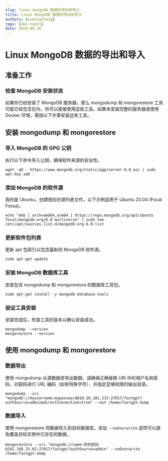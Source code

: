 ```yaml
---
slug: linux-mongodb-数据的导出和导入
title: Linux MongoDB 数据的导出和导入
authors: [sumingcheng]
tags: [dev-tools]
date: 2024-09-26
---
```


# Linux MongoDB 数据的导出和导入

## 准备工作

### 检查 MongoDB 安装状态

如果你已经安装了 MongoDB 服务器，那么 mongodump 和 mongorestore 工具可能已经包含在内，你可以直接使用这些工具。如果未安装完整的服务器或使用 Docker 环境，需按以下步骤安装这些工具。

## 安装 mongodump 和 mongorestore

### 导入 MongoDB 的 GPG 公钥

执行以下命令导入公钥，确保软件来源的安全性。

```
wget -qO - https://www.mongodb.org/static/pgp/server-6.0.asc | sudo apt-key add -
```

### 添加 MongoDB 的软件源

我的是 Ubuntu，创建相应的源列表文件。以下示例适用于 Ubuntu 20.04 (Focal Fossa)。

```
echo "deb [ arch=amd64,arm64 ] https://repo.mongodb.org/apt/ubuntu focal/mongodb-org/6.0 multiverse" | sudo tee /etc/apt/sources.list.d/mongodb-org-6.0.list
```

### 更新软件包列表

更新 apt 包索引以包含最新的 MongoDB 软件源。

```
sudo apt-get update
```

### 安装 MongoDB 数据库工具

安装包含 mongodump 和 mongorestore 的数据库工具包。

```
sudo apt-get install -y mongodb-database-tools
```

### 验证工具安装

安装完成后，检查工具的版本以确认安装成功。

```
mongodump --version
mongorestore --version
```

## 使用 mongodump 和 mongorestore

### 数据导出

使用 mongodump 从源数据库导出数据。请确保正确替换 URI 中的用户名和密码，对密码进行 URL 编码（如有特殊字符），并指定足够权限的输出目录。

```
mongodump --uri "mongodb://myusername:mypassword@10.20.201.215:27017/fastgpt?authSource=admin&directConnection=true" --out /home/fastgpt-dump
```

### 数据导入

使用 mongorestore 将数据导入到目标数据库。添加 `--noOverwrite` 选项可以避免覆盖目标实例中已存在的数据。

```
mongorestore --uri "mongodb://name:你的密码@192.168.33.62:27017/fastgpt?authSource=admin" --noOverwrite /home/fastgpt-dump
```
